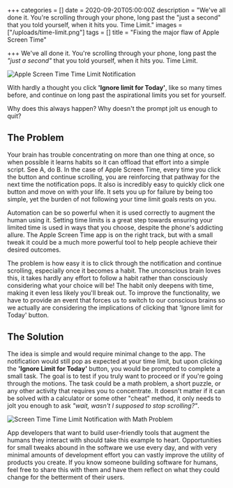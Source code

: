 +++
categories = []
date = 2020-09-20T05:00:00Z
description = "We've all done it. You're scrolling through your phone, long past the \"just a second\" that you told yourself, when it hits you. Time Limit."
images = ["/uploads/time-limit.png"]
tags = []
title = "Fixing the major flaw of Apple Screen Time"

+++
We've all done it. You're scrolling through your phone, long past the _"just a second"_ that you told yourself, when it hits you. Time Limit.

![Apple Screen Time Time Limit Notification](/uploads/time-limit.png#center "Time Limit!")

With hardly a thought you click **'Ignore limit for Today'**, like so many times before, and continue on long past the aspirational limits you set for yourself.

Why does this always happen? Why doesn't the prompt jolt us enough to quit?

## The Problem

Your brain has trouble concentrating on more than one thing at once, so when possible it learns habits so it can offload that effort into a simple script. See A, do B. In the case of Apple Screen Time, every time you click the button and continue scrolling, you are reinforcing that pathway for the next time the notification pops. It also is incredibly easy to quickly click one button and move on with your life. It sets you up for failure by being too simple, yet the burden of not following your time limit goals rests on you.

Automation can be so powerful when it is used correctly to augment the human using it. Setting time limits is a great step towards ensuring your limited time is used in ways that you choose, despite the phone's addicting allure. The Apple Screen Time app is on the right track, but with a small tweak it could be a much more powerful tool to help people achieve their desired outcomes.

The problem is how easy it is to click through the notification and continue scrolling, especially once it becomes a habit. The unconscious brain loves this, it takes hardly any effort to follow a habit rather than consciously considering what your choice will be! The habit only deepens with time, making it even less likely you'll break out. To improve the functionality, we have to provide an event that forces us to switch to our conscious brains so we actually are considering the implications of clicking that 'Ignore limit for Today' button.

## The Solution

The idea is simple and would require minimal change to the app. The notification would still pop as expected at your time limit, but upon clicking the **'Ignore Limit for Today'** button, you would be prompted to complete a small task. The goal is to test if you truly want to proceed or if you're going through the motions. The task could be a math problem, a short puzzle, or any other activity that requires you to concentrate. It doesn't matter if it can be solved with a calculator or some other "cheat" method, it only needs to jolt you enough to ask _"wait, wasn't I supposed to stop scrolling?"_.

![Screen Time Time Limit Notification with Math Problem](/uploads/ignore-limit-upgraded.png#center "A little math goes a long way")

App developers that want to build user-friendly tools that augment the humans they interact with should take this example to heart. Opportunities for small tweaks abound in the software we use every day, and with very minimal amounts of development effort you can vastly improve the utility of products you create. If you know someone building software for humans, feel free to share this with them and have them reflect on what they could change for the betterment of their users.
